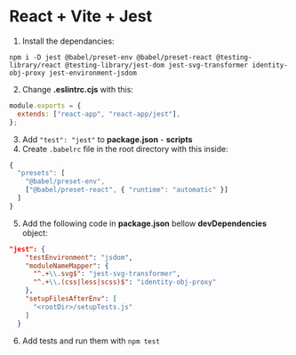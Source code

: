 # React + Vite + Jest

1. Install the dependancies:
```
npm i -D jest @babel/preset-env @babel/preset-react @testing-library/react @testing-library/jest-dom jest-svg-transformer identity-obj-proxy jest-environment-jsdom
```
2. Change **.eslintrc.cjs** with this: 
```js
module.exports = {
  extends: ["react-app", "react-app/jest"],
};
```
3. Add `"test": "jest"` to **package.json** - **scripts**
4. Create `.babelrc` file in the root directory with this inside: 
```js
{
  "presets": [
    "@babel/preset-env",
    ["@babel/preset-react", { "runtime": "automatic" }]
  ]
}
```
5. Add the following code in **package.json** bellow **devDependencies** object: 
```json
"jest": {
    "testEnvironment": "jsdom",
    "moduleNameMapper": {
      "^.+\\.svg$": "jest-svg-transformer",
      "^.+\\.(css|less|scss)$": "identity-obj-proxy"
    },
    "setupFilesAfterEnv": [
      "<rootDir>/setupTests.js"
    ]
  }
```
6. Add tests and run them with `npm test`
